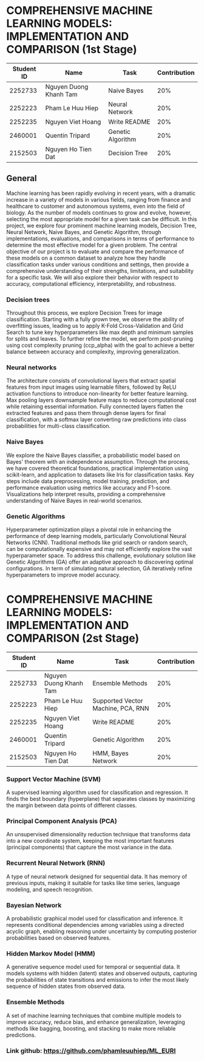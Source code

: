 # COMPREHENSIVE MACHINE LEARNING MODELS: IMPLEMENTATION AND COMPARISON (1st Stage) 

<div align='center'>

| **Student ID** | **Name** | **Task** | **Contribution** |
| -------------- | ---------------------- | --------------- | ----------------------- |
| 2252733        | Nguyen Duong Khanh Tam | Naive Bayes     |           20%           |
| 2252223        | Pham Le Huu Hiep       | Neural Network  |           20%           |
| 2252235        | Nguyen Viet Hoang      | Write README    |           20%           |
| 2460001        | Quentin Tripard        | Genetic Algorithm | 20% |
| 2152503        | Nguyen Ho Tien Dat     | Decision Tree   |           20%           |

</div>

## General
Machine learning has been rapidly evolving in recent years, with a dramatic increase in a variety of models in various fields, ranging from finance and healthcare to customer and autonomous systems, even into the field of biology. As the number of models continues to grow and evolve, however, selecting the most appropriate model for a given task can be difficult. In this project, we explore four prominent machine learning models, Decision Tree, Neural Network, Naive Bayes, and Genetic Algorithm, through implementations, evaluations, and comparisons in terms of performance to determine the most effective model for a given problem. The central objective of our project is to evaluate and compare the performance of these models on a common dataset to analyze how they handle classification tasks under various conditions and settings, then provide a comprehensive understanding of their strengths, limitations, and suitability for a specific task. We will also explore their behavior with respect to accuracy, computational efficiency, interpretability, and robustness.

### Decision trees
Throughout this process, we explore Decision Trees for image classification. Starting with a fully grown tree, we observe the ability of overfitting issues, leading us to apply K-Fold Cross-Validation and Grid Search to tune key hyperparameters like max depth and minimum samples for splits and leaves. To further refine the model, we perform post-pruning using cost complexity pruning (ccp_alpha) with the goal to achieve a better balance between accuracy and complexity, improving generalization.

### Neural networks
The architecture consists of convolutional layers that extract spatial features from input images using learnable filters, followed by ReLU activation functions to introduce non-linearity for better feature learning. Max pooling layers downsample feature maps to reduce computational cost while retaining essential information. Fully connected layers flatten the extracted features and pass them through dense layers for final classification, with a softmax layer converting raw predictions into class probabilities for multi-class classification.

### Naive Bayes
We explore the Naive Bayes classifier, a probabilistic model based on Bayes' theorem with an independence assumption. Through the process, we have covered theoretical foundations, practical implementation using scikit-learn, and application to datasets like Iris for classification tasks. Key steps include data preprocessing, model training, prediction, and performance evaluation using metrics like accuracy and F1-score. Visualizations help interpret results, providing a comprehensive understanding of Naive Bayes in real-world scenarios.

### Genetic Algorithms
Hyperparameter optimization plays a pivotal role in enhancing the performance of deep learning models, particularly Convolutional Neural Networks (CNN). Traditional methods like grid search or random search, can be computationally expensive and may not efficiently explore the vast hyperparameter space. To address this challenge, evolutionary solution like Genetic Algorithms (GA) offer an adaptive approach to discovering optimal configurations. In term of simulating natural selection, GA iteratively refine hyperparameters to improve model accuracy. 


# COMPREHENSIVE MACHINE LEARNING MODELS: IMPLEMENTATION AND COMPARISON (2st Stage) 

<div align='center'>

| **Student ID** | **Name** | **Task** | **Contribution** |
| -------------- | ---------------------- | --------------- | ----------------------- |
| 2252733        | Nguyen Duong Khanh Tam | Ensemble Methods     |           20%           |
| 2252223        | Pham Le Huu Hiep       | Supported Vector Machine, PCA, RNN  |           20%           |
| 2252235        | Nguyen Viet Hoang      | Write README    |           20%           |
| 2460001        | Quentin Tripard        | Genetic Algorithm | 20% |
| 2152503        | Nguyen Ho Tien Dat     | HMM, Bayes Network   |           20%           |

</div>

### Support Vector Machine (SVM)
A supervised learning algorithm used for classification and regression. It finds the best boundary (hyperplane) that separates classes by maximizing the margin between data points of different classes.

### Principal Component Analysis (PCA)
An unsupervised dimensionality reduction technique that transforms data into a new coordinate system, keeping the most important features (principal components) that capture the most variance in the data.

### Recurrent Neural Network (RNN)
A type of neural network designed for sequential data. It has memory of previous inputs, making it suitable for tasks like time series, language modeling, and speech recognition.

### Bayesian Network
A probabilistic graphical model used for classification and inference. It represents conditional dependencies among variables using a directed acyclic graph, enabling reasoning under uncertainty by computing posterior probabilities based on observed features.

### Hidden Markov Model (HMM)
A generative sequence model used for temporal or sequential data. It models systems with hidden (latent) states and observed outputs, capturing the probabilities of state transitions and emissions to infer the most likely sequence of hidden states from observed data.

### Ensemble Methods  
A set of machine learning techniques that combine multiple models to improve accuracy, reduce bias, and enhance generalization, leveraging methods like bagging, boosting, and stacking to make more reliable predictions.

### Link github: https://github.com/phamleuuhiep/ML_EURI
